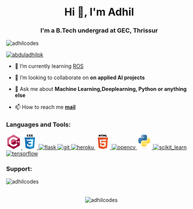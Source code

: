 <h1 align="center">Hi 👋, I'm Adhil</h1>
<h3 align="center">I'm a B.Tech undergrad at GEC, Thrissur</h3>

<p align="left"> <img src="https://komarev.com/ghpvc/?username=adhilcodes&label=Profile%20views&color=0e75b6&style=flat" alt="adhilcodes" /> </p>

<p align="left"> <a href="https://twitter.com/abduladhilpk" target="blank"><img src="https://img.shields.io/twitter/follow/abduladhilpk?logo=twitter&style=for-the-badge" alt="abduladhilpk" /></a> </p>

- 🔭 I’m currently learning [ROS](https://www.ros.org/)

- 👯 I’m looking to collaborate on **on applied AI projects**

- 💬 Ask me about **Machine Learning,Deeplearning, Python or anything else**

- 📫 How to reach me **[mail](abduladhilpk@gmail.com)**



<h3 align="left">Languages and Tools:</h3>
<p align="left"> <a href="https://www.w3schools.com/cpp/" target="_blank"> <img src="https://raw.githubusercontent.com/devicons/devicon/master/icons/cplusplus/cplusplus-original.svg" alt="cplusplus" width="40" height="40"/> </a> <a href="https://www.w3schools.com/css/" target="_blank"> <img src="https://raw.githubusercontent.com/devicons/devicon/master/icons/css3/css3-original-wordmark.svg" alt="css3" width="40" height="40"/> </a> <a href="https://flask.palletsprojects.com/" target="_blank"> <img src="https://www.vectorlogo.zone/logos/pocoo_flask/pocoo_flask-icon.svg" alt="flask" width="40" height="40"/> </a> <a href="https://git-scm.com/" target="_blank"> <img src="https://www.vectorlogo.zone/logos/git-scm/git-scm-icon.svg" alt="git" width="40" height="40"/> </a> <a href="https://heroku.com" target="_blank"> <img src="https://www.vectorlogo.zone/logos/heroku/heroku-icon.svg" alt="heroku" width="40" height="40"/> </a> <a href="https://www.w3.org/html/" target="_blank"> <img src="https://raw.githubusercontent.com/devicons/devicon/master/icons/html5/html5-original-wordmark.svg" alt="html5" width="40" height="40"/> </a> <a href="https://opencv.org/" target="_blank"> <img src="https://www.vectorlogo.zone/logos/opencv/opencv-icon.svg" alt="opencv" width="40" height="40"/> </a> <a href="https://www.python.org" target="_blank"> <img src="https://raw.githubusercontent.com/devicons/devicon/master/icons/python/python-original.svg" alt="python" width="40" height="40"/> </a> <!--a href="https://pytorch.org/" target="_blank"> <img src="https://www.vectorlogo.zone/logos/pytorch/pytorch-icon.svg" alt="pytorch" width="40" height="40"/ --> </a> <a href="https://scikit-learn.org/" target="_blank"> <img src="https://upload.wikimedia.org/wikipedia/commons/0/05/Scikit_learn_logo_small.svg" alt="scikit_learn" width="40" height="40"/> </a> <a href="https://www.tensorflow.org" target="_blank"> <img src="https://www.vectorlogo.zone/logos/tensorflow/tensorflow-icon.svg" alt="tensorflow" width="40" height="40"/> </a> </p>

<h3 align="left">Support:</h3>
<p><a href="https://www.buymeacoffee.com/adhilcodes"> <img align="left" src="https://cdn.buymeacoffee.com/buttons/v2/default-yellow.png" height="50" width="210" alt="adhilcodes" /></a></p><br><br>

<p>&nbsp;<img align="center" src="https://github-readme-stats.vercel.app/api?username=adhilcodes&show_icons=true&locale=en" alt="adhilcodes" /></p>

